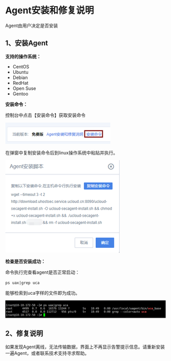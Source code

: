 

# Agent安装和修复说明

Agent由用户决定是否安装

## 1、安装Agent

**支持的操作系统：**

  - CentOS
  - Ubuntu
  - Debian
  - RedHat
  - Open Suse
  - Gentoo

**安装命令：**

控制台中点击【安装命令】获取安装命令

![](/images/quick/安装命令.png)

在弹窗中复制安装命令后到linux操作系统中粘贴并执行。

![](/images/quick/安装脚本.png)

**检查是否安装成功：**

命令执行完查看agent是否正常启动：

`ps uax|grep uca`

能够检索到uca字样的文件即为成功。

![](/images/operation/图片1.png)

## 2、修复说明

如果发现Agent离线，无法传输数据，界面上不再显示告警提示信息。请重新安装一遍Agent，或者联系技术支持寻求帮助。
